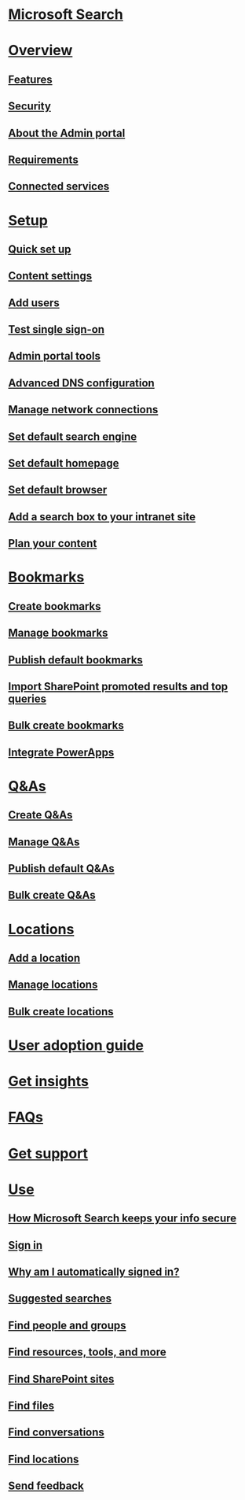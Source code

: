 # [Microsoft Search](microsoft-search.md)
# [Overview](why-microsoft-search.md)
## [Features](features.md)
## [Security](security.md)
## [About the Admin portal](about-the-admin-portal.md)
## [Requirements](requirements.md)
## [Connected services](connected-services.md)
# [Setup](set-up-microsoft-search.md)
## [Quick set up](quick-set-up.md)
## [Content settings](content-settings.md)
## [Add users](add-users.md)
## [Test single sign-on](test-single-sign-on.md)
## [Admin portal tools](admin-portal-tools.md)
## [Advanced DNS configuration](advanced-dns-configuration.md)
## [Manage network connections](manage-network-connections.md)
## [Set default search engine](set-default-search-engine.md)
## [Set default homepage](set-default-homepage.md)
## [Set default browser](set-default-browser.md)
## [Add a search box to your intranet site](add-a-search-box-to-your-intranet-site.md)
## [Plan your content](plan-your-content.md)
# [Bookmarks](create-and-manage-bookmarks.md)
## [Create bookmarks](create-bookmarks.md)
## [Manage bookmarks](manage-bookmarks.md)
## [Publish default bookmarks](publish-default-bookmarks.md)
## [Import SharePoint promoted results and top queries](import-sharepoint-promoted-results-and-top-queries.md)
## [Bulk create bookmarks](bulk-create-bookmarks.md)
## [Integrate PowerApps](integrate-powerapps.md)
# [Q&As](create-and-manage-qas.md)
## [Create Q&As](create-qas.md)
## [Manage Q&As](manage-qas.md)
## [Publish default Q&As](publish-default-qas.md)
## [Bulk create Q&As](bulk-create-qas.md)
# [Locations](locations.md)
## [Add a location](add-a-location.md)
## [Manage locations](manage-locations.md)
## [Bulk create locations](bulk-create-locations.md)
# [User adoption guide](user-adoption-guide.md)
# [Get insights](get-insights.md)
# [FAQs](faqs.md)
# [Get support](get-support.md)
# [Use](use/about-microsoft-search.md)
## [How Microsoft Search keeps your info secure](use/how-microsoft-search-keeps-your-info-secure.md)
## [Sign in](use/sign-in.md)
## [Why am I automatically signed in?](use/why-am-i-automatically-signed-in.md)
## [Suggested searches](use/suggested-searches.md)
## [Find people and groups](use/find-people-and-groups.md)
## [Find resources, tools, and more](use/find-resources-tools-and-more.md)
## [Find SharePoint sites](use/find-sharepoint-sites.md)
## [Find files](use/find-files.md)
## [Find conversations](use/find-conversations.md)
## [Find locations](use/find-locations.md)
## [Send feedback](use/send-feedback.md)